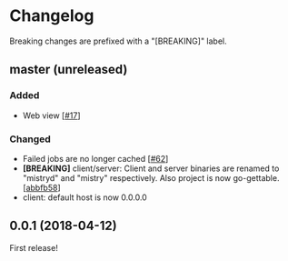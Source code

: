 # Changelog

Breaking changes are prefixed with a "[BREAKING]" label.

## master (unreleased)

### Added

- Web view [[#17](https://github.com/skroutz/mistry/pull/17)]

### Changed

- Failed jobs are no longer cached [[#62](https://github.com/skroutz/mistry/pull/62)]
- **[BREAKING]** client/server: Client and server binaries are renamed to "mistryd" and "mistry" respectively.
  Also project is now go-gettable. [[abbfb58](https://github.com/skroutz/mistry/commit/abbfb58d5a2aaf3eaebf9408d81ec7d459326416)]
- client: default host is now 0.0.0.0

## 0.0.1 (2018-04-12)

First release!
